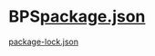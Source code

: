 # BPS[package.json](https://github.com/user-attachments/files/20779713/package.json)
[package-lock.json](https://github.com/user-attachments/files/20779700/package-lock.json)
